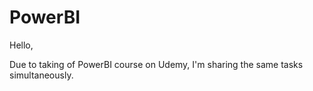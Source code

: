 # PowerBI
Hello, 

Due to taking of PowerBI course on Udemy,  I'm sharing the same tasks simultaneously.
